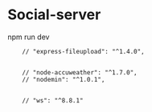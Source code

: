 # Social-server

npm run dev

        // "express-fileupload": "^1.4.0",


        // "node-accuweather": "^1.7.0",
        // "nodemin": "^1.0.1",


        // "ws": "^8.8.1"
